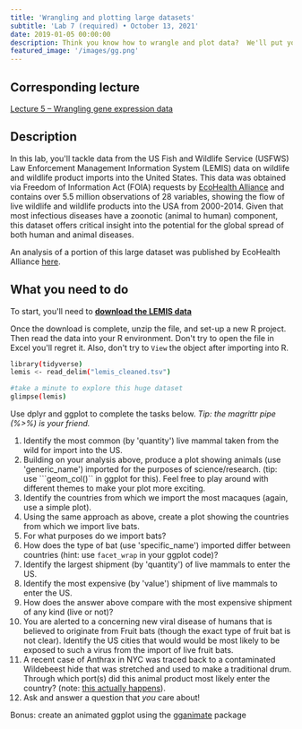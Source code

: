 ```yaml
---
title: 'Wrangling and plotting large datasets'
subtitle: 'Lab 7 (required) • October 13, 2021'
date: 2019-01-05 00:00:00
description: Think you know how to wrangle and plot data?  We'll put your skills to the test using a dataframe with millions of rows.  To illustrate the general utility of the methods you've learned thus far in the course, we'll step away from gene expression for this lab and instead explore data from a completely different type of study.
featured_image: '/images/gg.png'
---
```


## Corresponding lecture

[Lecture 5 – Wrangling gene expression data](https://diytranscriptomics.com/project/lecture-05)

## Description

In this lab, you'll tackle data from the US Fish and Wildlife Service (USFWS) Law Enforcement Management Information System (LEMIS) data on wildlife and wildlife product imports into the United States. This data was obtained via Freedom of Information Act (FOIA) requests by [EcoHealth Alliance](https://www.ecohealthalliance.org/) and contains over 5.5 million observations of 28 variables, showing the flow of live wildlife and wildlife products into the USA from 2000-2014.  Given that most infectious diseases have a zoonotic (animal to human) component, this dataset offers critical insight into the potential for the global spread of both human and animal diseases.

An analysis of a portion of this large dataset was published by EcoHealth Alliance [here](https://doi.org/10.1007/s10393-017-1211-7).

## What you need to do

To start, you'll need to **[download the LEMIS data](https://drive.google.com/file/d/1-GAGY0us-eqzfawPfxI88B-Qeyv1dycQ/view?usp=sharing)**

Once the download is complete, unzip the file, and set-up a new R project.  Then read the data into your R environment.  Don't try to open the file in Excel you'll regret it.  Also, don't try to ```View``` the object after importing into R.

```bash
library(tidyverse)
lemis <- read_delim("lemis_cleaned.tsv")

#take a minute to explore this huge dataset
glimpse(lemis)
```

Use dplyr and ggplot to complete the tasks below.  *Tip: the magrittr pipe (%>%) is your friend.*

1. Identify the most common (by 'quantity') live mammal taken from the wild for import into the US.
2. Building on your analysis above, produce a plot showing animals (use 'generic_name') imported for the purposes of science/research. (tip: use ```geom_col()`` in ggplot for this).  Feel free to play around with different themes to make your plot more exciting.
3. Identify the countries from which we import the most macaques (again, use a simple plot).
4. Using the same approach as above, create a plot showing the countries from which we import live bats.
5. For what purposes do we import bats?
6. How does the type of bat (use 'specific_name') imported differ between countries (hint: use ```facet_wrap``` in your ggplot code)?
7. Identify the largest shipment (by 'quantity') of live mammals to enter the US.
8. Identify the most expensive (by 'value') shipment of live mammals to enter the US.
9. How does the answer above compare with the most expensive shipment of any kind (live or not)?
10. You are alerted to a concerning new viral disease of humans that is believed to originate from Fruit bats (though the exact type of fruit bat is not clear).  Identify the US cities that would would be most likely to be exposed to such a virus from the import of live fruit bats.
11. A recent case of Anthrax in NYC was traced back to a contaminated Wildebeest hide that was stretched and used to make a traditional drum.  Through which port(s) did this animal product most likely enter the country? (note: [this actually happens](https://www.cdc.gov/anthrax/animal-products/hides-drums.html)).
12. Ask and answer a question that *you* care about!

Bonus: create an animated ggplot using the [gganimate](https://gganimate.com/) package

